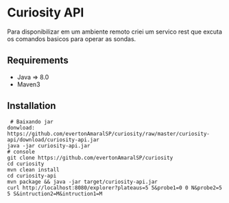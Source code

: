 Curiosity API
===========

Para disponibilizar em um ambiente remoto criei um servico rest que excuta os comandos basicos para operar as sondas.


Requirements
-------------------

 * Java => 8.0
 * Maven3
 

Installation
--------------
	 # Baixando jar
    donwload: https://github.com/evertonAmaralSP/curiosity/raw/master/curiosity-api/download/curiosity-api.jar
    java -jar curiosity-api.jar
    # console
    git clone https://github.com/evertonAmaralSP/curiosity
    cd curiosity
    mvn clean install
    cd curiosity-api
    mvn package && java -jar target/curiosity-api.jar
    curl http://localhost:8080/explorer?plateaus=5 5&probe1=0 0 N&probe2=5 5 S&intruction2=M&intruction1=M
